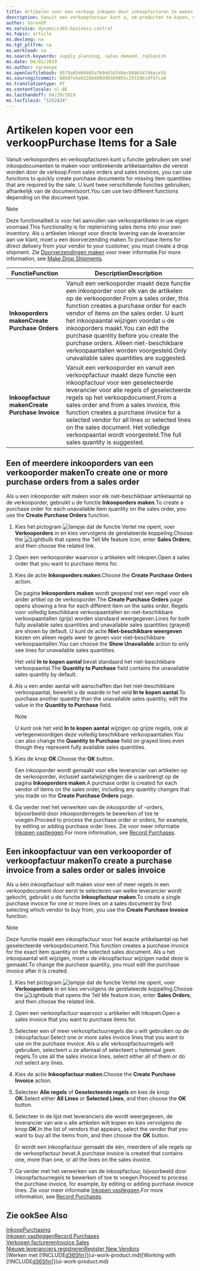 ```yaml
---
title: Artikelen voor een verkoop inkopen door inkoopfacturen te maken | Microsoft Docs
description: Vanuit een verkoopfactuur kunt u, om producten te kopen, een inkoopfactuur maken voor een leverancier.
author: SorenGP
ms.service: dynamics365-business-central
ms.topic: article
ms.devlang: na
ms.tgt_pltfrm: na
ms.workload: na
ms.search.keywords: supply planning, sales demand, replenish
ms.date: 04/01/2019
ms.author: sgroespe
ms.openlocfilehash: 8579a05d60465a769dd34548ec00bb547d4ace5b
ms.sourcegitcommit: 60b87e5eb32bb408dd65b9855c29159b1dfbfca8
ms.translationtype: HT
ms.contentlocale: nl-BE
ms.lasthandoff: 04/29/2019
ms.locfileid: "1252424"
---
```

# <a name="purchase-items-for-a-sale"></a><span data-ttu-id="8cfaa-103">Artikelen kopen voor een verkoop</span><span class="sxs-lookup"><span data-stu-id="8cfaa-103">Purchase Items for a Sale</span></span>
<span data-ttu-id="8cfaa-104">Vanuit verkooporders en verkoopfacturen kunt u functie gebruiken om snel inkoopdocumenten te maken voor ontbrekende artikelaantallen die vereist worden door de verkoop.</span><span class="sxs-lookup"><span data-stu-id="8cfaa-104">From sales orders and sales invoices, you can use functions to quickly create purchase documents for missing item quantities that are required by the sale.</span></span> <span data-ttu-id="8cfaa-105">U kunt twee verschillende functies gebruiken, afhankelijk van de documentsoort.</span><span class="sxs-lookup"><span data-stu-id="8cfaa-105">You can use two different functions depending on the document type.</span></span>

> [!Note]
> <span data-ttu-id="8cfaa-106">Deze functionaliteit is voor het aanvullen van verkoopartikelen in uw eigen voorraad.</span><span class="sxs-lookup"><span data-stu-id="8cfaa-106">This functionality is for replenishing sales items into your own inventory.</span></span> <span data-ttu-id="8cfaa-107">Als u artikelen inkoopt voor directe levering van de leverancier aan uw klant, moet u een doorverzending maken.</span><span class="sxs-lookup"><span data-stu-id="8cfaa-107">To purchase items for direct delivery from your vendor to your customer, you must create a drop shipment.</span></span> <span data-ttu-id="8cfaa-108">Zie [Doorverzendingen maken](sales-how-drop-shipment.md) voor meer informatie.</span><span class="sxs-lookup"><span data-stu-id="8cfaa-108">For more information, see [Make Drop Shipments](sales-how-drop-shipment.md).</span></span>   

|<span data-ttu-id="8cfaa-109">Functie</span><span class="sxs-lookup"><span data-stu-id="8cfaa-109">Function</span></span>|<span data-ttu-id="8cfaa-110">Description</span><span class="sxs-lookup"><span data-stu-id="8cfaa-110">Description</span></span>|
|--------|-----------|
|<span data-ttu-id="8cfaa-111">**Inkooporders maken**</span><span class="sxs-lookup"><span data-stu-id="8cfaa-111">**Create Purchase Orders**</span></span>|<span data-ttu-id="8cfaa-112">Vanuit een verkooporder maakt deze functie een inkooporder voor elk van de artikelen op de verkooporder.</span><span class="sxs-lookup"><span data-stu-id="8cfaa-112">From a sales order, this function creates a purchase order for each vendor of items on the sales order.</span></span> <span data-ttu-id="8cfaa-113">U kunt het inkoopaantal wijzigen voordat u de inkooporders maakt.</span><span class="sxs-lookup"><span data-stu-id="8cfaa-113">You can edit the purchase quantity before you create the purchase orders.</span></span> <span data-ttu-id="8cfaa-114">Alleen niet-beschikbare verkoopaantallen worden voorgesteld.</span><span class="sxs-lookup"><span data-stu-id="8cfaa-114">Only unavailable sales quantities are suggested.</span></span>
|<span data-ttu-id="8cfaa-115">**Inkoopfactuur maken**</span><span class="sxs-lookup"><span data-stu-id="8cfaa-115">**Create Purchase Invoice**</span></span>|<span data-ttu-id="8cfaa-116">Vanuit een verkooporder en vanuit een verkoopfactuur maakt deze functie een inkoopfactuur voor een geselecteerde leverancier voor alle regels of geselecteerde regels op het verkoopdocument.</span><span class="sxs-lookup"><span data-stu-id="8cfaa-116">From a sales order and from a sales invoice, this function creates a purchase invoice for a selected vendor for all lines or selected lines on the sales document.</span></span> <span data-ttu-id="8cfaa-117">Het volledige verkoopaantal wordt voorgesteld.</span><span class="sxs-lookup"><span data-stu-id="8cfaa-117">The full sales quantity is suggested.</span></span>|

## <a name="to-create-one-or-more-purchase-orders-from-a-sales-order"></a><span data-ttu-id="8cfaa-118">Een of meerdere inkooporders van een verkooporder maken</span><span class="sxs-lookup"><span data-stu-id="8cfaa-118">To create one or more purchase orders from a sales order</span></span>
<span data-ttu-id="8cfaa-119">Als u een inkooporder wilt maken voor elk niet-beschikbaar artikelaantal op de verkooporder, gebruikt u de functie **Inkooporders maken**.</span><span class="sxs-lookup"><span data-stu-id="8cfaa-119">To create a purchase order for each unavailable item quantity on the sales order, you use the **Create Purchase Orders** function.</span></span>

1. <span data-ttu-id="8cfaa-120">Kies het pictogram ![lampje dat de functie Vertel me opent](media/ui-search/search_small.png "Vertel me wat u wilt doen"), voer **Verkooporders** in en kies vervolgens de gerelateerde koppeling.</span><span class="sxs-lookup"><span data-stu-id="8cfaa-120">Choose the ![Lightbulb that opens the Tell Me feature](media/ui-search/search_small.png "Tell me what you want to do") icon, enter **Sales Orders**, and then choose the related link.</span></span>
2. <span data-ttu-id="8cfaa-121">Open een verkooporder waarvoor u artikelen wilt inkopen.</span><span class="sxs-lookup"><span data-stu-id="8cfaa-121">Open a sales order that you want to purchase items for.</span></span>
3. <span data-ttu-id="8cfaa-122">Kies de actie **Inkooporders maken**.</span><span class="sxs-lookup"><span data-stu-id="8cfaa-122">Choose the **Create Purchase Orders** action.</span></span>

    <span data-ttu-id="8cfaa-123">De pagina **Inkooporders maken** wordt geopend met een regel voor elk ander artikel op de verkooporder.</span><span class="sxs-lookup"><span data-stu-id="8cfaa-123">The **Create Purchase Orders** page opens showing a line for each different item on the sales order.</span></span> <span data-ttu-id="8cfaa-124">Regels voor volledig beschikbare verkoopaantallen en niet-beschikbare verkoopaantallen (grijs) worden standaard weergegeven.</span><span class="sxs-lookup"><span data-stu-id="8cfaa-124">Lines for both fully available sales quantities and unavailable sales quantities (grayed) are shown by default.</span></span> <span data-ttu-id="8cfaa-125">U kunt de actie **Niet-beschikbare weergeven** kiezen om alleen regels weer te geven voor niet-beschikbare verkoopaantallen.</span><span class="sxs-lookup"><span data-stu-id="8cfaa-125">You can choose the **Show Unavailable** action to only see lines for unavailable sales quantities.</span></span>

    <span data-ttu-id="8cfaa-126">Het veld **In te kopen aantal** bevat standaard het niet-beschikbare verkoopaantal.</span><span class="sxs-lookup"><span data-stu-id="8cfaa-126">The **Quantity to Purchase** field contains the unavailable sales quantity by default.</span></span>
4. <span data-ttu-id="8cfaa-127">Als u een ander aantal wilt aanschaffen dan het niet-beschikbare verkoopaantal, bewerkt u de waarde in het veld **In te kopen aantal**.</span><span class="sxs-lookup"><span data-stu-id="8cfaa-127">To purchase another quantity than the unavailable sales quantity, edit the value in the **Quantity to Purchase** field.</span></span>

    > [!NOTE]  
    >   <span data-ttu-id="8cfaa-128">U kunt ook het veld **In te kopen aantal** wijzigen op grijze regels, ook al vertegenwoordigen deze volledig beschikbare verkoopaantallen.</span><span class="sxs-lookup"><span data-stu-id="8cfaa-128">You can also change the **Quantity to Purchase** field on grayed lines even though they represent fully available sales quantities.</span></span>
5. <span data-ttu-id="8cfaa-129">Kies de knop **OK**.</span><span class="sxs-lookup"><span data-stu-id="8cfaa-129">Choose the **OK** button.</span></span>

    <span data-ttu-id="8cfaa-130">Een inkooporder wordt gemaakt voor elke leverancier van artikelen op de verkooporder, inclusief aantalwijzigingen die u aanbrengt op de pagina **Inkooporders maken**.</span><span class="sxs-lookup"><span data-stu-id="8cfaa-130">A purchase order is created for each vendor of items on the sales order, including any quantity changes that you made on the **Create Purchase Orders** page.</span></span>
7. <span data-ttu-id="8cfaa-131">Ga verder met het verwerken van de inkooporder of -orders, bijvoorbeeld door inkooporderregels te bewerken of toe te voegen.</span><span class="sxs-lookup"><span data-stu-id="8cfaa-131">Proceed to process the purchase order or orders, for example, by editing or adding purchase order lines.</span></span> <span data-ttu-id="8cfaa-132">Zie voor meer informatie [Inkopen vastleggen](purchasing-how-record-purchases.md).</span><span class="sxs-lookup"><span data-stu-id="8cfaa-132">For more information, see [Record Purchases](purchasing-how-record-purchases.md).</span></span>


## <a name="to-create-a-purchase-invoice-from-a-sales-order-or-sales-invoice"></a><span data-ttu-id="8cfaa-133">Een inkoopfactuur van een verkooporder of verkoopfactuur maken</span><span class="sxs-lookup"><span data-stu-id="8cfaa-133">To create a purchase invoice from a sales order or sales invoice</span></span>
<span data-ttu-id="8cfaa-134">Als u één inkoopfactuur wilt maken voor een of meer regels in een verkoopdocument door eerst te selecteren van welke leverancier wordt gekocht, gebruikt u de functie **Inkoopfactuur maken**.</span><span class="sxs-lookup"><span data-stu-id="8cfaa-134">To create a single purchase invoice for one or more lines on a sales document by first selecting which vendor to buy from, you use the **Create Purchase Invoice** function.</span></span>

> [!NOTE]  
>   <span data-ttu-id="8cfaa-135">Deze functie maakt een inkoopfactuur voor het exacte artikelaantal op het geselecteerde verkoopdocument.</span><span class="sxs-lookup"><span data-stu-id="8cfaa-135">This function creates a purchase invoice for the exact item quantity on the selected sales document.</span></span> <span data-ttu-id="8cfaa-136">Als u het inkoopaantal wilt wijzigen, moet u de inkoopfactuur wijzigen nadat deze is gemaakt.</span><span class="sxs-lookup"><span data-stu-id="8cfaa-136">To change the purchase quantity, you must edit the purchase invoice after it is created.</span></span>  

1. <span data-ttu-id="8cfaa-137">Kies het pictogram ![lampje dat de functie Vertel me opent](media/ui-search/search_small.png "Vertel me wat u wilt doen"), voer **Verkooporders** in en kies vervolgens de gerelateerde koppeling.</span><span class="sxs-lookup"><span data-stu-id="8cfaa-137">Choose the ![Lightbulb that opens the Tell Me feature](media/ui-search/search_small.png "Tell me what you want to do") icon, enter **Sales Orders**, and then choose the related link.</span></span>
2. <span data-ttu-id="8cfaa-138">Open een verkoopfactuur waarvoor u artikelen wilt inkopen.</span><span class="sxs-lookup"><span data-stu-id="8cfaa-138">Open a sales invoice that you want to purchase items for.</span></span>
3. <span data-ttu-id="8cfaa-139">Selecteer een of meer verkoopfactuurregels die u wilt gebruiken op de inkoopfactuur.</span><span class="sxs-lookup"><span data-stu-id="8cfaa-139">Select one or more sales invoice lines that you want to use on the purchase invoice.</span></span> <span data-ttu-id="8cfaa-140">Als u alle verkoopfactuurregels wilt gebruiken, selecteert u ze allemaal of selecteert u helemaal geen regels.</span><span class="sxs-lookup"><span data-stu-id="8cfaa-140">To use all the sales invoice lines, select either all of them or do not select any lines.</span></span>
4. <span data-ttu-id="8cfaa-141">Kies de actie **Inkoopfactuur maken**.</span><span class="sxs-lookup"><span data-stu-id="8cfaa-141">Choose the **Create Purchase Invoice** action.</span></span>
5. <span data-ttu-id="8cfaa-142">Selecteer **Alle regels** of **Geselecteerde regels** en kies de knop **OK**.</span><span class="sxs-lookup"><span data-stu-id="8cfaa-142">Select either **All Lines** or **Selected Lines**, and then choose the **OK** button.</span></span>  
6. <span data-ttu-id="8cfaa-143">Selecteer in de lijst met leveranciers die wordt weergegeven, de leverancier van wie u alle artikelen wilt kopen en kies vervolgens de knop **OK**.</span><span class="sxs-lookup"><span data-stu-id="8cfaa-143">In the list of vendors that appears, select the vendor that you want to buy all the items from, and then choose the **OK** button.</span></span>

    <span data-ttu-id="8cfaa-144">Er wordt een inkoopfactuur gemaakt die één, meerdere of alle regels op de verkoopfactuur bevat.</span><span class="sxs-lookup"><span data-stu-id="8cfaa-144">A purchase invoice is created that contains one, more than one, or all the lines on the sales invoice.</span></span>
7. <span data-ttu-id="8cfaa-145">Ga verder met het verwerken van de inkoopfactuur, bijvoorbeeld door inkoopfactuurregels te bewerken of toe te voegen.</span><span class="sxs-lookup"><span data-stu-id="8cfaa-145">Proceed to process the purchase invoice, for example, by editing or adding purchase invoice lines.</span></span> <span data-ttu-id="8cfaa-146">Zie voor meer informatie [Inkopen vastleggen](purchasing-how-record-purchases.md).</span><span class="sxs-lookup"><span data-stu-id="8cfaa-146">For more information, see [Record Purchases](purchasing-how-record-purchases.md).</span></span>

## <a name="see-also"></a><span data-ttu-id="8cfaa-147">Zie ook</span><span class="sxs-lookup"><span data-stu-id="8cfaa-147">See Also</span></span>
[<span data-ttu-id="8cfaa-148">Inkoop</span><span class="sxs-lookup"><span data-stu-id="8cfaa-148">Purchasing</span></span>](purchasing-manage-purchasing.md)  
[<span data-ttu-id="8cfaa-149">Inkopen vastleggen</span><span class="sxs-lookup"><span data-stu-id="8cfaa-149">Record Purchases</span></span>](purchasing-how-record-purchases.md)  
[<span data-ttu-id="8cfaa-150">Verkopen factureren</span><span class="sxs-lookup"><span data-stu-id="8cfaa-150">Invoice Sales</span></span>](sales-how-invoice-sales.md)  
[<span data-ttu-id="8cfaa-151">Nieuwe leveranciers registreren</span><span class="sxs-lookup"><span data-stu-id="8cfaa-151">Register New Vendors</span></span>](purchasing-how-register-new-vendors.md)  
<span data-ttu-id="8cfaa-152">[Werken met [!INCLUDE[d365fin](includes/d365fin_md.md)]](ui-work-product.md)</span><span class="sxs-lookup"><span data-stu-id="8cfaa-152">[Working with [!INCLUDE[d365fin](includes/d365fin_md.md)]](ui-work-product.md)</span></span>
